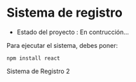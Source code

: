 <h1>Sistema de registro</h1>

- Estado del proyecto : En contrucción...

Para ejecutar el sistema, debes poner:

```npm install react```

Sistema de Registro 2
